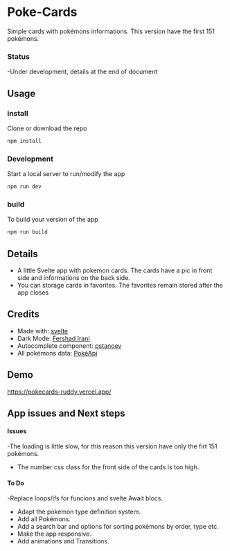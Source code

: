 # Poke-Cards

Simple cards with pokémons informations. This version have the first 151 pokémons.

### Status
-Under development, details at the end of document

## Usage

### install
Clone or download the repo

```bash
npm install
```
### Development
 Start a local server to run/modify the app

```bash
npm run dev
```
### build
To build your version of the app

```bash
npm run build
```

## Details

- A little Svelte app with pokemon cards. The cards have a pic in front side and informations on the back side.
- You can storage cards in favorites. The favorites remain stored after the app closes 

## Credits

- Made with: [svelte](https://svelte.dev/) 
- Dark Mode: [Fershad Irani](https://www.fershad.com/blog/posts/svelte-dark-mode-toggle/)
- Autocomplete component: [pstanoev](https://github.com/pstanoev/simple-svelte-autocomplete)
- All pokémons data: [PokéApi](https://pokeapi.co/)

## Demo

https://pokecards-ruddy.vercel.app/

## App issues and Next steps

#### Issues
-The loading is little slow, for this reason this version have only the firt 151 pokémons.
- The number css class for the front side of the cards is too high. 
#### To Do 
-Replace loops/ifs for funcions and svelte Await blocs.
- Adapt the pokemon type definition system. 
- Add all Pokémons.
- Add a search bar and options for sorting pokémons by order, type etc. 
- Make the app responsive.
- Add animations and Transitions.

